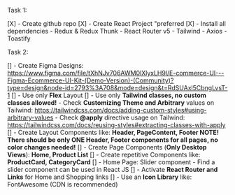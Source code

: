 Task 1:

[X] - Create github repo
[X] - Create React Project "preferred
[X] - Install all dependencies - Redux & Redux Thunk - React Router v5 - Tailwind - Axios - Toastify

Task 2:

[] - Create Figma Designs: https://www.figma.com/file/tXhNJv706AWM0lXlyxLH9l/E-commerce-UI---Figma-Ecommerce-UI-Kit-(Demo-Version)-(Community)?type=design&node-id=2793%3A708&mode=design&t=RdSUAxl5CbngLvsT-1
[] - Use only **Flex** Layout
[] - Use only **Tailwind classes, no custom classes allowed!** - Check **Customizing Theme and Arbitrary** values on Tailwind: https://tailwindcss.com/docs/adding-custom-styles#using-arbitrary-values - Check **@apply** directive usage on Tailwind: https://tailwindcss.com/docs/reusing-styles#extracting-classes-with-apply
[] - Create Layout Components like: **Header, PageContent, Footer
NOTE! There should be only ONE Header, Footer components for all pages, no color changes needed!**
[] - Create Page Components (**Only Desktop Views**): **Home, Product List**
[] - Create repetitive Components like: **ProductCard, CategoryCard**
[] - Home Page: Slider component - Find a slider component can be used in React JS
[] - Activate **React Router and Links** for Home and Shopping links
[] - Use an **Icon Library** like: FontAwesome (CDN is recommended)
